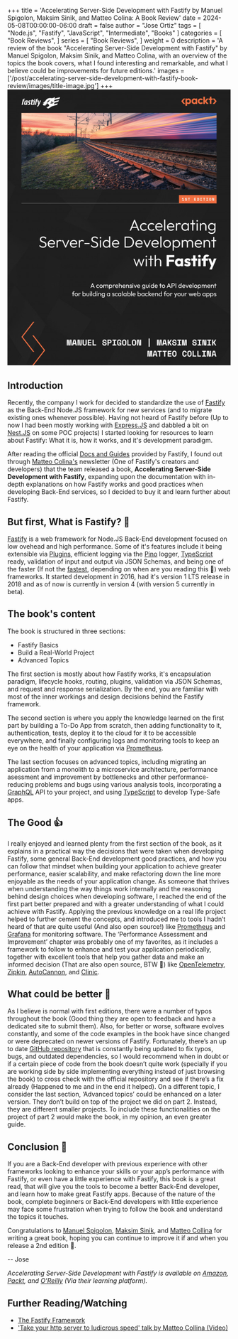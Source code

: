 +++
title = 'Accelerating Server-Side Development with Fastify by Manuel Spigolon, Maksim Sinik, and Matteo Colina: A Book Review'
date = 2024-05-08T00:00:00-06:00
draft = false
author = "Jose Ortiz"
tags = [
    "Node.js",
    "Fastify",
    "JavaScript",
    "Intermediate",
    "Books"
]
categories = [
    "Book Reviews",
]
series = [
    "Book Reviews",
]
weight = 0
description = 'A review of the book "Accelerating Server-Side Development with Fastify" by Manuel Spigolon, Maksim Sinik, and Matteo Colina, with an overview of the topics the book covers, what I found interesting and remarkable, and what I believe could be improvements for future editions.'
images = ['/post/accelerating-server-side-development-with-fastify-book-review/images/title-image.jpg']
+++
![Book Cover](./images/book_cover.jpeg 'Cover image source: Packtpub.com')

## Introduction

Recently, the company I work for decided to standardize the use of [Fastify](https://fastify.dev) as the Back-End Node.JS framework for new services (and to migrate existing ones whenever possible). Having not heard of Fastify before (Up to now I had been mostly working with [Express.JS](https://expressjs.com) and dabbled a bit on [Nest.JS](https://nestjs.com) on some POC projects) I started looking for resources to learn about Fastify: What it is, how it works, and it's development paradigm.

After reading the official [Docs and Guides](https://fastify.dev/docs/latest/) provided by Fastify, I found out through [Matteo Colina's](https://nodeland.dev) newsletter (One of Fastify's creators and developers) that the team released a book, **Accelerating Server-Side Development with Fastify**, expanding upon the documentation with in-depth explanations on how Fastify works and good practices when developing Back-End services, so I decided to buy it and learn further about Fastify.

## But first, What is Fastify? 🤔

[Fastify](https://fastify.dev) is a web framework for Node.JS Back-End development focused on low ovehead and high performance. Some of it's features include it being extensible via [Plugins](https://fastify.dev/ecosystem/), efficient logging via the [Pino](https://getpino.io) logger, [TypeScript](https://www.typescriptlang.org) ready, validation of input and output via JSON Schemas, and being one of the faster (If not the [fastest](https://fastify.dev/benchmarks/), depending on when are you reading this 👀) web frameworks. It started development in 2016, had it's version 1 LTS release in 2018 and as of now is currently in version 4 (with version 5 currently in beta).

## The book's content

The book is structured in three sections:

- Fastify Basics
- Build a Real-World Project
- Advanced Topics

The first section is mostly about how Fastify works, it's encapsulation paradigm, lifecycle hooks, routing, plugins, validation via JSON Schemas, and request and response serialization. By the end, you are familiar with most of the inner workings and design decisions behind the Fastify framework.

The second section is where you apply the knowledge learned on the first part by building a To-Do App from scratch, then adding functionality to it, authentication, tests, deploy it to the cloud for it to be accessible everywhere, and finally configuring logs and monitoring tools to keep an eye on the health of your application via [Prometheus](https://prometheus.io).

The last section focuses on advanced topics, including migrating an application from a monolith to a microservice architecture, performance asessment and improvement by bottlenecks and other performance-reducing problems and bugs using various analysis tools, incorporating a [GraphQL](https://graphql.org) API to your project, and using [TypeScript](https://www.typescriptlang.org) to develop Type-Safe apps.

## The Good :+1:

I really enjoyed and learned plenty from the first section of the book, as it explains in a practical way the decisions that were taken when developing Fastify, some general Back-End development good practices, and how you can follow that mindset when building your application to achieve greater performance, easier scalability, and make refactoring down the line more enjoyable as the needs of your application change. As someone that thrives when understanding the way things work internally and the reasoning behind design choices when developing software, I reached the end of the first part better prepared and with a greater understanding of what I could achieve with Fastify. Applying the previous knowledge on a real life project helped to further cement the concepts, and introduced me to tools I hadn’t heard of that are quite useful (And also open source!) like [Prometheus](https://prometheus.io) and [Grafana](https://grafana.com/) for monitoring software. The ‘Performance Assessment and Improvement’ chapter was probably one of my favorites, as it includes a framework to follow to enhance and test your application periodically, together with excellent tools that help you gather data and make an informed decision (That are also open source, BTW 🙌) like [OpenTelemetry](https://opentelemetry.io/), [Zipkin](https://zipkin.io), [AutoCannon](https://github.com/mcollina/autocannon), and [Clinic](https://clinicjs.org/).

## What could be better 🧐

As I believe is normal with first editions, there were a number of typos throughout the book (Good thing they are open to feedback and have a dedicated site to submit them). Also, for better or worse, software evolves constantly, and some of the code examples in the book have since changed or were deprecated on newer versions of Fastify. Fortunately, there’s an up to date [GitHub repository](https://github.com/PacktPublishing/Accelerating-Server-Side-Development-with-Fastify) that is constantly being updated to fix typos, bugs, and outdated dependencies, so I would recommend when in doubt or if a certain piece of code from the book doesn’t quite work (specially if you are working side by side implementing everything instead of just browsing the book) to cross check with the official repository and see if there’s a fix already (Happened to me and in the end it helped).
On a different topic, I consider the last section, ‘Advanced topics’ could be enhanced on a later version. They don’t build on top of the project we did on part 2. Instead, they are different smaller projects. To include these functionalities on the project of part 2 would make the book, in my opinion, an even greater guide.

## Conclusion 🥁

If you are a Back-End developer with previous experience with other frameworks looking to enhance your skills or your app’s performance with Fastify, or even have a little experience with Fastify, this book is a great read, that will give you the tools to become a better Back-End developer, and learn how to make great Fastify apps. Because of the nature of the book, complete beginners or Back-End developers with little experience may face some frustration when trying to follow the book and understand the topics it touches.

Congratulations to [Manuel Spigolon](https://github.com/Eomm), [Maksim Sinik](https://maksim.dev), and [Matteo Collina](https://nodeland.dev) for writing a great book, hoping you can continue to improve it if and when you release a 2nd edition 🎉.

-- Jose

*Accelerating Server-Side Development with Fastify is available on [Amazon](https://www.amazon.com/Accelerating-Server-Side-Development-Fastify-comprehensive/dp/1800563582/ref=tmm_pap_swatch_0?link_from_packtlink=yes), [Packt](https://www.packtpub.com/product/accelerating-server-side-development-with-fastify/9781800563582), and [O'Reilly](https://www.oreilly.com/library/view/accelerating-server-side-development/9781800563582/?_gl=1*1bexho7*_ga*MTIyOTM1MjU1MS4xNzE1NDg1MjI2*_ga_092EL089CH*MTcxNTQ4NTIyNi4xLjAuMTcxNTQ4NTIyOC41OC4wLjA.) (Via their learning platform).*

## Further Reading/Watching

- [The Fastify Framework](https://fastify.dev)
- ['Take your http server to ludicrous speed' talk by Matteo Collina (Video)](https://www.youtube.com/watch?v=5z46jJZNe8k)